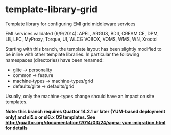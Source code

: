 template-library-grid
=====================

Template library for configuring EMI grid middleware services

EMI services validated (9/9/2014): APEL, ARGUS, BDII, CREAM CE, DPM, LB, LFC, MyProxy, Torque, UI, WLCG VOBOX, VOMS, WMS, WN, Xrootd

Starting with this branch, the template layout has been slightly modified to be inline
with other template libraries. In particular the following namespaces (directories) have
been renamed:

- glite -> personality
- common -> feature
- machine-types -> machine-types/grid
- defaults/glite -> defaults/grid

Usually, only the machine-types change should have an impact on site templates.

__Note: this branch requires Quattor 14.2.1 or later (YUM-based deployment only) and sl5.x or sl6.x OS templates. See http://quattor.org/documentation/2014/03/24/spma-yum-migration.html for
details__
